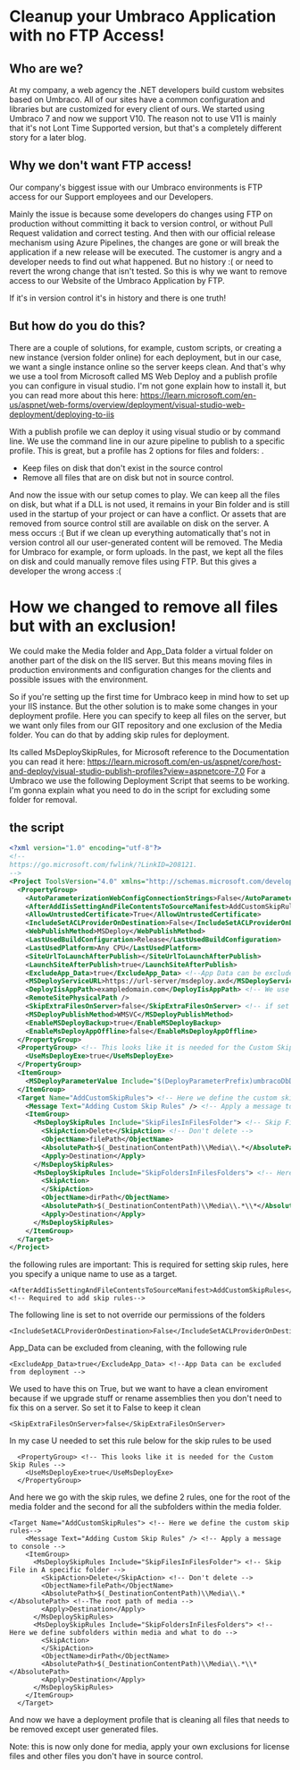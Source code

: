 # Cleanup your Umbraco Application with no FTP Access!

## Who are we? 
At my company, a web agency the .NET developers build custom websites based on Umbraco. All of our sites have a common configuration and libraries but are customized for every client of ours. We started using Umbraco 7 and now we support V10. The reason not to use V11 is mainly that it's not Lont Time Supported version, but that's a completely different story for a later blog.

## Why we don't want FTP access!
Our company's biggest issue with our Umbraco environments is FTP access for our Support employees and our Developers.

Mainly the issue is because some developers do changes using FTP on production without committing it back to version control, or without Pull Request validation and correct testing. And then with our official release mechanism using Azure Pipelines, the changes are gone or will break the application if a new release will be executed. The customer is angry and a developer needs to find out what happened. But no history :( or need to revert the wrong change that isn't tested. So this is why we want to remove access to our Website of the Umbraco Application by FTP.

If it's in version control it's in history and there is one truth!

## But how do you do this? 
There are a couple of solutions, for example, custom scripts, or creating a new instance (version folder online) for each deployment, but in our case, we want a single instance online so the server keeps clean. And that's why we use a tool from Microsoft called MS Web Deploy and a publish profile you can configure in visual studio. I'm not gone explain how to install it, but you can read more about this here:  https://learn.microsoft.com/en-us/aspnet/web-forms/overview/deployment/visual-studio-web-deployment/deploying-to-iis

With a publish profile we can deploy it using visual studio or by command line. We use the command line in our azure pipeline to publish to a specific profile. This is great, but a profile has 2 options for files and folders: .
- Keep files on disk that don't exist in the source control
- Remove all files that are on disk but not in source control.

And now the issue with our setup comes to play. We can keep all the files on disk, but what if a DLL is not used, it remains in your Bin folder and is still used in the startup of your project or can have a conflict. Or assets that are removed from source control still are available on disk on the server. A mess occurs :( But if we clean up everything automatically that's not in version control all our user-generated content will be removed. The Media for Umbraco for example, or form uploads.
In the past, we kept all the files on disk and could manually remove files using FTP. But this gives a developer the wrong access :(

# How we changed to remove all files but with an exclusion!
We could make the Media folder and App_Data folder a virtual folder on another part of the disk on the IIS server. But this means moving files in production environments and configuration changes for the clients and possible issues with the environment.

So if you're setting up the first time for Umbraco keep in mind how to set up your IIS instance. But the other solution is to make some changes in your deployment profile. Here you can specify to keep all files on the server, but we want only files from our GIT repository and one exclusion of the Media folder. You can do that by adding skip rules for deployment.

Its called MsDeploySkipRules, for Microsoft reference to the Documentation you can read it here: https://learn.microsoft.com/en-us/aspnet/core/host-and-deploy/visual-studio-publish-profiles?view=aspnetcore-7.0
For a Umbraco we use the following Deployment Script that seems to be working. I'm gonna explain what you need to do in the script for excluding some folder for removal.

## the script
```xml
<?xml version="1.0" encoding="utf-8"?>
<!--
https://go.microsoft.com/fwlink/?LinkID=208121.
-->
<Project ToolsVersion="4.0" xmlns="http://schemas.microsoft.com/developer/msbuild/2003">
  <PropertyGroup>
    <AutoParameterizationWebConfigConnectionStrings>False</AutoParameterizationWebConfigConnectionStrings>
    <AfterAddIisSettingAndFileContentsToSourceManifest>AddCustomSkipRules</AfterAddIisSettingAndFileContentsToSourceManifest> <!-- Required to add skip rules-->
    <AllowUntrustedCertificate>True</AllowUntrustedCertificate> 
    <IncludeSetACLProviderOnDestination>False</IncludeSetACLProviderOnDestination> <!-- We don't set folder rights, this will remove our current folder rights if set to true -->
    <WebPublishMethod>MSDeploy</WebPublishMethod>
    <LastUsedBuildConfiguration>Release</LastUsedBuildConfiguration>
    <LastUsedPlatform>Any CPU</LastUsedPlatform>
    <SiteUrlToLaunchAfterPublish></SiteUrlToLaunchAfterPublish>
    <LaunchSiteAfterPublish>true</LaunchSiteAfterPublish>
    <ExcludeApp_Data>true</ExcludeApp_Data> <!--App Data can be excluded from deployment -->
    <MSDeployServiceURL>https://url-server/msdeploy.axd</MSDeployServiceURL> <!-- Url to server where you want to deploy to -->
    <DeployIisAppPath>exampledomain.com</DeployIisAppPath> <!-- We use domain names for our deployment target -->
    <RemoteSitePhysicalPath />
    <SkipExtraFilesOnServer>false</SkipExtraFilesOnServer> <!-- if set to false it will remove all files not present in the build -->
    <MSDeployPublishMethod>WMSVC</MSDeployPublishMethod>
    <EnableMSDeployBackup>true</EnableMSDeployBackup>
    <EnableMsDeployAppOffline>false</EnableMsDeployAppOffline>
  </PropertyGroup>
  <PropertyGroup> <!-- This looks like it is needed for the Custom Skip Rules -->
    <UseMsDeployExe>true</UseMsDeployExe>
  </PropertyGroup>
  <ItemGroup>
    <MSDeployParameterValue Include="$(DeployParameterPrefix)umbracoDbDSN-Web.config Connection String" />
  </ItemGroup>
  <Target Name="AddCustomSkipRules"> <!-- Here we define the custom skip rules-->
    <Message Text="Adding Custom Skip Rules" /> <!-- Apply a message to console -->
    <ItemGroup>
      <MsDeploySkipRules Include="SkipFilesInFilesFolder"> <!-- Skip File in A specific folder -->
        <SkipAction>Delete</SkipAction> <!-- Don't delete -->
        <ObjectName>filePath</ObjectName>
        <AbsolutePath>$(_DestinationContentPath)\\Media\\.*</AbsolutePath> <!--The root path of media -->
        <Apply>Destination</Apply>
      </MsDeploySkipRules>
      <MsDeploySkipRules Include="SkipFoldersInFilesFolders"> <!-- Here we define subfolders within media and what to do -->
        <SkipAction>
        </SkipAction>
        <ObjectName>dirPath</ObjectName> 
        <AbsolutePath>$(_DestinationContentPath)\\Media\\.*\\*</AbsolutePath>
        <Apply>Destination</Apply>
      </MsDeploySkipRules>
    </ItemGroup>
  </Target>
</Project>
```

the following rules are important:
This is required for setting skip rules, here you specify a unique name to use as a target.
```
<AfterAddIisSettingAndFileContentsToSourceManifest>AddCustomSkipRules</AfterAddIisSettingAndFileContentsToSourceManifest> <!-- Required to add skip rules-->
```


The following line is set to not override our permissions of the folders

```
<IncludeSetACLProviderOnDestination>False</IncludeSetACLProviderOnDestination>
```

App_Data can be excluded from cleaning, with the following rule
```
<ExcludeApp_Data>true</ExcludeApp_Data> <!--App Data can be excluded from deployment -->
```

We used to have this on True, but we want to have a clean enviroment because if we upgrade stuff or rename assemblies then you don't need to fix this on a server. So set it to False to keep it clean
```
<SkipExtraFilesOnServer>false</SkipExtraFilesOnServer>
```

In my case U needed to set this rule below for the skip rules to be used
```
  <PropertyGroup> <!-- This looks like it is needed for the Custom Skip Rules -->
    <UseMsDeployExe>true</UseMsDeployExe>
  </PropertyGroup>
  ```
  
And here we go with the skip rules, we define 2 rules, one for the root of the media folder and the second for all the subfolders within the media folder.

```
<Target Name="AddCustomSkipRules"> <!-- Here we define the custom skip rules-->
    <Message Text="Adding Custom Skip Rules" /> <!-- Apply a message to console -->
    <ItemGroup>
      <MsDeploySkipRules Include="SkipFilesInFilesFolder"> <!-- Skip File in A specific folder -->
        <SkipAction>Delete</SkipAction> <!-- Don't delete -->
        <ObjectName>filePath</ObjectName>
        <AbsolutePath>$(_DestinationContentPath)\\Media\\.*</AbsolutePath> <!--The root path of media -->
        <Apply>Destination</Apply>
      </MsDeploySkipRules>
      <MsDeploySkipRules Include="SkipFoldersInFilesFolders"> <!-- Here we define subfolders within media and what to do -->
        <SkipAction>
        </SkipAction>
        <ObjectName>dirPath</ObjectName> 
        <AbsolutePath>$(_DestinationContentPath)\\Media\\.*\\*</AbsolutePath>
        <Apply>Destination</Apply>
      </MsDeploySkipRules>
    </ItemGroup>
  </Target>
  ```
  
  And now we have a deployment profile that is cleaning all files that needs to be removed except user generated files. 
  
 Note: this is now only done for media, apply your own exclusions for license files and other files you don't have in source control.
 
